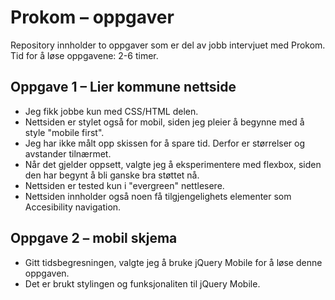 Prokom – oppgaver
============================================================
Repository innholder to oppgaver som er del av jobb intervjuet med Prokom.
Tid for å løse oppgavene: 2-6 timer.

Oppgave 1 – Lier kommune nettside
----------------------------------
* Jeg fikk jobbe kun med CSS/HTML delen.
* Nettsiden er stylet også for mobil, siden jeg pleier å begynne med å style "mobile first".
* Jeg har ikke målt opp skissen for å spare tid. Derfor er størrelser og avstander tilnærmet.
* Når det gjelder oppsett, valgte jeg å eksperimentere med flexbox, siden den har begynt å bli ganske bra støttet nå.
* Nettsiden er tested kun i "evergreen" nettlesere.
* Nettsiden innholder også noen få tilgjengelighets elementer som Accesibility navigation.

Oppgave 2 – mobil skjema
----------------------------------
* Gitt tidsbegresningen, valgte jeg å bruke jQuery Mobile for å løse denne oppgaven. 
* Det er brukt stylingen og funksjonaliten til jQuery Mobile.


